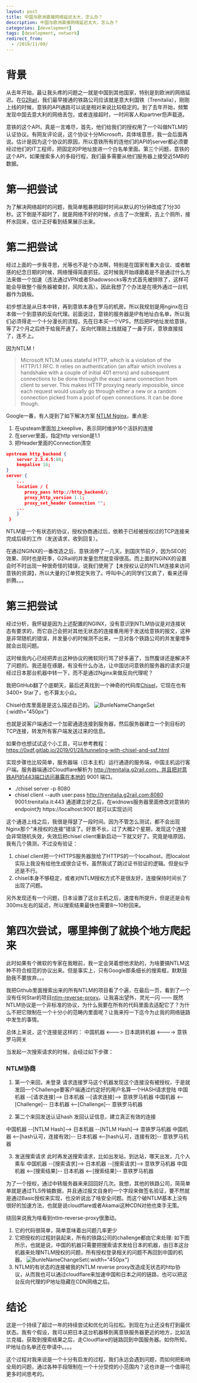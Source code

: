 ```yaml
---
layout: post
title: 中国与欧洲直接网络延迟太大，怎么办？
description: 中国与欧洲直接网络延迟太大，怎么办？
categories: [development]
tags: [development, network]
redirect_from:
  - /2019/11/09/
---
```


# 背景

从去年开始，最让我头疼的问题之一就是中国到其他国家，特别是到欧洲的网络延迟。在[G2Rail](https://www.g2rail.com)，我们最早接通的铁路公司应该就是意大利国铁（Trenitalia），刚刚上线的时候，意铁的API通路可以说是相对来说比较稳定的。到了去年开始，频繁发现中国去意大利的网络丢包，或者连接超时，一时间客人和partner怨声载道。

意铁的这个API，真是一言难尽，首先，他们给我们的授权用了一个叫做NTLM的认证协议。有网友评论说，这个协议十分Microsoft，具体啥意思，我一会后面再说。估计是因为这个协议的原因，所以意铁所有的连他们的API的server都必须要经过他们的IT工程师，把固定的IP地址放进一个白名单里面。第三个问题，意铁的这个API，如果搜索多人的多段行程，我们最多需要从他们服务器上接受近5MB的数据。

# 第一把尝试

为了解决网络超时的问题，我简单粗暴把超时时间从默认的1分钟改成了1分30秒。这下倒是不超时了，就是网络不好的时候，点击了一次搜索，去上个厕所，接杯水回来，估计正好看到结果展示出来。

# 第二把尝试

经过上面的一步我寻思，光等也不是个办法啊，特别是在国家有重大会议、或者敏感的纪念日期的时候，网络慢得简直抓狂。这时候我开始琢磨着是不是通过什么方法来做一个加速（违法通过VPN或者Shadowsocks等方式首先被排除了，这样可能会导致整个服务器被查封，风险太高）。因此我想了个办法是在境外通过一台机器作为跳板。

初步想法是从日本中转，再到意铁本身在罗马的机房。所以我规划是用nginx在日本做一个到意铁的反向代理。前面说过，意铁的服务器是IP有地址白名单，所以我们必须得走一个十分漫长的流程，先在日本买一个VPS，然后把IP地址发给意铁，等了2个月之后终于给我开通了。反向代理刚上线就碰了一鼻子灰，意铁直接挂了，连不上。

因为NTLM！

  > Microsoft NTLM uses stateful HTTP, which is a violation of the HTTP/1.1 RFC. It relies on authentication (an affair which involves a handshake with a couple of initial 401 errors) and subsequent connections to be done through the exact same connection from client to server. This makes HTTP proxying nearly impossible, since each request would usually go through either a new or a random connection picked from a pool of open connections. It can be done though.

Google一番，有人提到了如下解决方案 [NTLM Nginx](https://stackoverflow.com/a/33096713)，重点是:
 1. 在upsteam里面加上keeplive，表示同时维护16个活跃的连接 
 2. 在server里面，指定http version是1.1
 3. 把Header里面的Connection清空

```json
upstream http_backend {
    server 2.3.4.5:80;
    keepalive 16;
}
server {
    ...
    location / {
       proxy_pass http://http_backend/;
       proxy_http_version 1.1;
       proxy_set_header Connection "";
    ...
    }
 }
 ```

 NTLM是一个有状态的协议，授权协商通过后，依赖于已经被授权过的TCP连接来完成后续的工作（发送请求，收到回复）。

 在通过NGINX的一番改造之后，意铁消停了一几天。到国庆节前夕，因为SEO的效果、同时也是旺季，G2Rail的并发量忽然就变得很高。而上面的NGINX的设置会时不时出现一种很奇怪的错误，说我们使用了【未授权认证的NTLM连接来访问意铁的资源】，所以大量的订单预定失败了。呼叫中心的同学们又疯了，看来还得折腾。。。

 # 第三把尝试

 经过分析，我怀疑是因为上述配置的NGINX，没有意识到NTLM协议是对连接状态有要求的，而它自己会把对其他无状态的连接重用用于发送给意铁的报文，这种是非常随机的错误，并发量小的时候测不出来，一旦对各个铁路公司的并发量增多就会出现问题。

 这时候我内心已经把弄出这种协议的微软同行骂了好多遍了，当然腹诽还是解决不了问题的。我还是在琢磨，有没有什么办法，让中国访问意铁的服务器的请求只是经过日本那台机器中转一下，而不是通过Nginx来做反向代理呢？
 
 我把GitHub翻了个底朝天，最后还真找到一个神奇的代码库[Chisel](https://github.com/jpillora/chisel)，它现在也有3400+ Star了，也不算太小众。

Chisel仓库里面是是这么描述自己的。
![BunleNameChangeSet](/image/2019-12-14/chisel-overview.png){:width="450px"}

也就是说客户端通过一个加密通道连接到服务器，然后服务器建立一个到目标的TCP连接，转发所有客户端发送过来的信息。

如果你也想试试这个小工具，可以参考教程：https://0xdf.gitlab.io/2019/01/28/tunneling-with-chisel-and-ssf.html

实现步骤也比较简单，服务器端（日本主机）运行通道的服务端，中国主机运行客户端。服务器端通过Cloudflare解析为 http://trenitalia.g2rail.com，并且把对意铁API的443端口访问暴露在本地的 9001 端口。
* ./chisel server -p 8080
* chisel client --auth user:pass http://trenitalia.g2rail.com:8080 9001:trenitalia.it:443
通道建立好之后，在widnows服务器里面修改对意铁的endpoint为 https://localhost:9001 就可以实现访问

这个通道上线之后，我很是得瑟了一段时间。因为不管怎么测试，都不会出现Nginx那个”未授权的连接“错误了。好景不长，过了大概2个星期，发现这个连接会非常随机失效，失效后把chisel client重新启动一下就又好了。究竟是啥原因，我有几个猜测，不过没有验证：

1. chisel client把一个HTTPS服务器放给了HTTPS的一个localhost，而localost实际上我没有给他生成很合证书，虽然我试了跳过证书验证的逻辑。但是似乎还是不行。
2. chisel本身不够稳定，或者对NTLM授权方式不是很友好，连接保持时间长了出现了问题。

另外发现还有一个问题，日本设置了这台主机之后，速度有所提升，但是还是会有300ms左右的延迟，所以搜索结果最快也需要8～10秒回来。

# 第四次尝试，哪里摔倒了就换个地方爬起来

此时如果有个微软的专家在我眼前，我一定会哭着想他求助的，为啥要搞NTLM这种不符合规范的协议出来。但是事实上，只有Google那条细长的搜索框，默默鼓励我不要放弃。。。

我把Github里面搜索出来的所有NTLM的项目看了个遍，在最后一页，看到了一个没有任何Star的项目[ntlm-reverse-proxy](https://github.com/xynova/ntlm-reverse-proxy)。让我喜出望外，灵光一闪 —— 既然NTLM协议是一个非标准的协议，为什么我要在所有的代码里面去适配它了？为什么不把它限制在一个十分小的范畴内里面呢？让我来捋一下迄今为止我的网络链路中发生的事情。

总体上来说，这个连接是这样的：
  中国机器 <---> 日本跳转机器 <----> 意铁罗马网关

当发起一次搜索请求的时候，会经过如下步骤：

### NTLM协商

1. 第一个来回，未登录 
  请求连接罗马这个机器发现这个连接没有被授权，于是就发回一个Challenge要客户端通过约定好的用户名算一个HASH请求登陆
  中国机器 --[请求连接]--> 日本机器 --[请求连接]--> 意铁罗马机器
  中国机器 <--[Challenge]-- 日本机器 <--[Challenge]-- 意铁罗马机器

2. 第二个来回发送认证hash
  发回认证信息，建立真正有效的连接
  
  中国机器 --[NTLM Hash]--> 日本机器 --[NTLM Hash]--> 意铁罗马机器
  中国机器 <--[hash认可，连接有效]-- 日本机器 <--[hash认可，连接有效]-- 意铁罗马机器

3. 发送搜索请求
  此时再发送搜索请求，比如出发站，到达站，哪天出发，几个人乘车
  中国机器 --[搜索请求]--> 日本机器 --[搜索请求]--> 意铁罗马机器
  中国机器 <--[搜索结果]-- 日本机器 <--[搜索结果]-- 意铁罗马机器

为了一个授权，通过中转服务器来来回回好几次。我想，其他的铁路公司，简简单单就是通过TLS传输数据，并且通过报文自身的一个字段来做签名验证，要不然就是通过Basic授权来实现，也没听说出了啥安全问题。而这个破NTLM基本上没有很好的加速方法，也就是说cloudflare或者Akamai这种CDN对他也束手无策。

绕回来说我为啥看到ntlm-reverse-proxy很激动。
1. 它的代码很简单，简单意味着出问题几率更少
2. 它把授权的过程封装起来，所有的铁路公司的challenge都由它来处理:
  如下图所示，也就是说，中国的机器只需要把搜索请求发给日本的机器，由日本这台机器来处理NTLM授权的问题，所有授权登录相关的问题不再回到中国的机器。
  ![BunleNameChangeSet](/image/2019-12-14/NTLM-reverse-proxy.jpg){:width="450px"}
3. NTLM的有状态的连接被我的NTLM reverse proxy改造成无状态的http协议，从而我也可以通过cloudflare来加速中国和日本之间的链路，也可以把这台反向代理的IP地址隐藏在CDN网络之后。

# 结论

这是一个持续了超过一年的持续尝试和优化的马拉松。到现在为止还没有打到最优状态。我有个假设，我可以把日本这台机器移到离意铁服务器更近的地方，比如法兰克福，获取到搜索结果之后，走Cloudflare的链路回到中国服务器。如你所知，IP地址白名单还在申请中。。。。

这个过程对我来说是一个十分有启发的过程，我们永远会遇到问题，而如何把影响全局的问题，通过各种手段限制在一个十分受控的小范围内？这也许是一个值得花更多时间思考的。